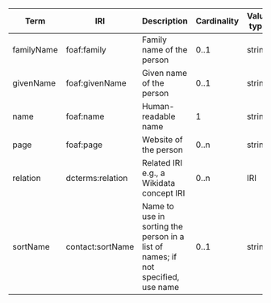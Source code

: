 | Term       | IRI              | Description                                                                      | Cardinality | Value type | Example values                       |
|------------|------------------|----------------------------------------------------------------------------------|-------------|------------|--------------------------------------|
| familyName | foaf:family      | Family name of the person                                                        | 0..1        | string     | Turing                               |             
| givenName  | foaf:givenName   | Given  name of the person                                                        | 0..1        | string     | Alan                                 |             
| name       | foaf:name        | Human-readable name                                                              | 1           | string     | Alan Turing                          |             
| page       | foaf:page        | Website of the person                                                            | 0..n        | string     | https://mysite.com                   |             
| relation   | dcterms:relation | Related IRI e.g., a Wikidata concept IRI                                         | 0..n        | IRI        | http://www.wikidata.org/entity/Q7251 |             
| sortName   | contact:sortName | Name to use in sorting the person in a list of names; if not specified, use name | 0..1        | string     | Alan Turing                          |             
